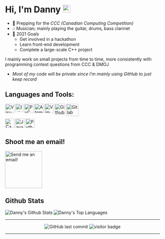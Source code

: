 # Hi, I'm Danny <img src="https://media.giphy.com/media/hvRJCLFzcasrR4ia7z/giphy.gif" width="25px">

- 🌱 Prepping for the _CCC (Canadian Computing Competition)_
- 🎶 Musician; mainly playing the guitar, drums, bass clarinet
- 🥅 2021 Goals
   - Get involved in a hackathon
   - Learn front-end development
   - Complete a large-scale C++ project

I mainly work on small projects from time to time, more consistently with programming contest questions from CCC & DMOJ
- *Most of my code will be private since I'm mainly using GitHub to just keep record*

## Languages and Tools:
[<img align="left" alt="Visual Studio Code" width="30px" src="https://upload.wikimedia.org/wikipedia/commons/thumb/9/9a/Visual_Studio_Code_1.35_icon.svg/2048px-Visual_Studio_Code_1.35_icon.svg.png" />](https://code.visualstudio.com/)
[<img align="left" alt="Intellij IDEA" width="26px" src="https://upload.wikimedia.org/wikipedia/commons/thumb/9/9c/IntelliJ_IDEA_Icon.svg/1024px-IntelliJ_IDEA_Icon.svg.png" />](https://www.jetbrains.com/idea/)
[<img align="left" alt="PyCharm" width="30px" src="https://upload.wikimedia.org/wikipedia/commons/thumb/1/1d/PyCharm_Icon.svg/1024px-PyCharm_Icon.svg.png" />](https://www.jetbrains.com/pycharm/)
[<img align="left" alt="Atom" width="30px" src="https://seeklogo.com/images/A/atom-logo-19BD90FF87-seeklogo.com.png" />](https://atom.io/)
[<img align="left" alt="Vim" width="30px" src="https://upload.wikimedia.org/wikipedia/commons/thumb/9/9f/Vimlogo.svg/1022px-Vimlogo.svg.png" />](https://www.vim.org/)
[<img align="left" alt="Github" width="35px" src="https://github.githubassets.com/images/modules/logos_page/GitHub-Mark.png" />](https://github.com)
[<img align="left" alt="Gitlab" width="40px" src="https://about.gitlab.com/images/press/logo/png/gitlab-icon-rgb.png" />](https://gitlab.com)

<br />
<br />

[<img align="left" alt="C++" width="30px" src="https://isocpp.org/assets/images/cpp_logo.png" />](https://isocpp.org/)
[<img align="left" alt="Java" width="30px" src="https://www.stackean.com/wp-content/uploads/2020/12/java.png" />](https://www.oracle.com/ca-en/java/technologies/)
[<img align="left" alt="Python" width="30px" src="https://upload.wikimedia.org/wikipedia/commons/thumb/c/c3/Python-logo-notext.svg/640px-Python-logo-notext.svg.png" />](https://www.python.org/)

<br />
<br />

## Shoot me an email!
[<img alt="Send me an email!" width="120px" src="https://ssl.gstatic.com/ui/v1/icons/mail/rfr/logo_gmail_lockup_dark_1x_r2.png" />](mailto:hudanny295@gmail.com/)

## Github Stats   

<img align="left" alt="Danny's Github Stats" src="https://github-readme-stats.vercel.app/api?username=Danh295&show_icons=true&hide_border=true&bg_color=020122&title_color=48AF40&text_color=C3C3C3&icon_color=4ABB41&border_radius=30" />

<img align="left" alt="Danny's Top Languages" src="https://github-readme-stats.vercel.app/api/top-langs/?username=Danh295&show_icons=true&hide_border=true&bg_color=020122&title_color=48AF40&text_color=C3C3C3&icon_color=4ABB41&border_radius=30" />

<br />

---

<p  align="center">
  <img src="https://img.shields.io/github/last-commit/Danh295/Danh295" alt="GitHub last commit"/>
  <img src="https://pageview.vercel.app/?github_user=Danh295" alt="visitor badge"/>
</p>

---
